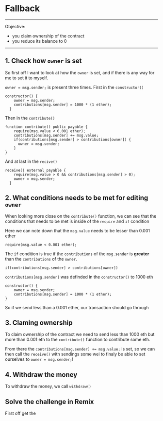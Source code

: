 # Fallback

--- 
Objective: 
- you claim ownership of the contract
- you reduce its balance to 0
---

## 1. Check how `owner` is set
So first off I want to look at how the `owner` is set, and if there is any way for me to set it to myself. 


`owner = msg.sender;` is present three times. First in the `constructor()`
```solidity
constructor() {
    owner = msg.sender;
    contributions[msg.sender] = 1000 * (1 ether);
  }
```
Then in the `contribute()`
```solidity
function contribute() public payable {
    require(msg.value < 0.001 ether);
    contributions[msg.sender] += msg.value;
    if(contributions[msg.sender] > contributions[owner]) {
      owner = msg.sender;
    }
}
```
And at last in the `recive()`
```solidity
receive() external payable {
    require(msg.value > 0 && contributions[msg.sender] > 0);
    owner = msg.sender;
  }
```

## 2. What conditions needs to be met for editing `owner`

When looking more close on the `contribute()` function, we can see that the conditions that needs to be met is inside of the `require` and `if` condition

Here we can note down that the `msg.value` needs to be lesser than 0.001 ether
```solidity
require(msg.value < 0.001 ether);
```
The `if` condition is true if the `contributions` of the `msg.sender` is **greater** than the `contributions` of the `owner`. 
```solidity
if(contributions[msg.sender] > contributions[owner])
```

`contributions[msg.sender]` was definded in the `constructor()` to 1000 eth
```solidity
constructor() {
    owner = msg.sender;
    contributions[msg.sender] = 1000 * (1 ether);
}
```

So if we send less than a 0.001 ether, our transaction should go through

## 3. Claming ownership

To claim ownership of the contract we need to send less than 1000 eth but more than 0.001 eth to the `contribute()` function to contribute some eth. 

From there the `contributions[msg.sender] += msg.value;` is set, so we can then call the `receive()` with sendings some wei to finaly be able to set ourselves to `owner = msg.sender;`!

## 4. Withdraw the money

To withdraw the money, we call `withdraw()`

## Solve the challenge in Remix

First off get the 

